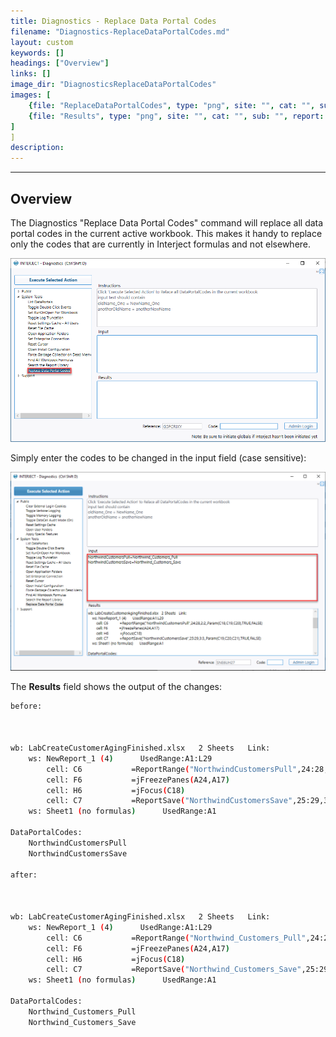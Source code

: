 ```yaml
---
title: Diagnostics - Replace Data Portal Codes
filename: "Diagnostics-ReplaceDataPortalCodes.md"
layout: custom
keywords: []
headings: ["Overview"]
links: []
image_dir: "DiagnosticsReplaceDataPortalCodes"
images: [
    {file: "ReplaceDataPortalCodes", type: "png", site: "", cat: "", sub: "", report: "", ribbon: "", config: ""}, 
    {file: "Results", type: "png", site: "", cat: "", sub: "", report: "", ribbon: "", config: ""}
]
]
description: 
---
```

* * *

## Overview

The Diagnostics "Replace Data Portal Codes" command will replace all data portal codes in the current active workbook. This makes it handy to replace only the codes that are currently in Interject formulas and not elsewhere.

![](/images/DiagnosticsReplaceDataPortalCodes/ReplaceDataPortalCodes.png)
<br>

Simply enter the codes to be changed in the input field (case sensitive):

![](/images/DiagnosticsReplaceDataPortalCodes/Results.png)
<br>

The **Results** field shows the output of the changes:

```bash
before:



wb: LabCreateCustomerAgingFinished.xlsx   2 Sheets   Link:                                           
    ws: NewReport_1 (4)      UsedRange:A1:L29
        cell: C6           =ReportRange("NorthwindCustomersPull",24:28,2:2,,Param(C18,C19,C20),TRUE,FALSE)
        cell: F6           =jFreezePanes(A24,A17)                            
        cell: H6           =jFocus(C18)                                      
        cell: C7           =ReportSave("NorthwindCustomersSave",25:29,3:3,,Param(C19,C20,C21),TRUE,FALSE)
    ws: Sheet1 (no formulas)      UsedRange:A1

DataPortalCodes:
    NorthwindCustomersPull
    NorthwindCustomersSave

after:



wb: LabCreateCustomerAgingFinished.xlsx   2 Sheets   Link:                                           
    ws: NewReport_1 (4)      UsedRange:A1:L29
        cell: C6           =ReportRange("Northwind_Customers_Pull",24:28,2:2,,Param(C18,C19,C20),TRUE,FALSE)
        cell: F6           =jFreezePanes(A24,A17)                            
        cell: H6           =jFocus(C18)                                      
        cell: C7           =ReportSave("Northwind_Customers_Save",25:29,3:3,,Param(C19,C20,C21),TRUE,FALSE)
    ws: Sheet1 (no formulas)      UsedRange:A1

DataPortalCodes:
    Northwind_Customers_Pull
    Northwind_Customers_Save

```